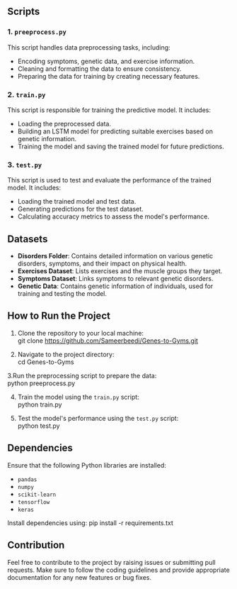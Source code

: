 
## Scripts
### 1. `preeprocess.py`
This script handles data preprocessing tasks, including:
- Encoding symptoms, genetic data, and exercise information.
- Cleaning and formatting the data to ensure consistency.
- Preparing the data for training by creating necessary features.

### 2. `train.py`
This script is responsible for training the predictive model. It includes:
- Loading the preprocessed data.
- Building an LSTM model for predicting suitable exercises based on genetic information.
- Training the model and saving the trained model for future predictions.

### 3. `test.py`
This script is used to test and evaluate the performance of the trained model. It includes:
- Loading the trained model and test data.
- Generating predictions for the test dataset.
- Calculating accuracy metrics to assess the model's performance.

## Datasets
- **Disorders Folder**: Contains detailed information on various genetic disorders, symptoms, and their impact on physical health.
- **Exercises Dataset**: Lists exercises and the muscle groups they target.
- **Symptoms Dataset**: Links symptoms to relevant genetic disorders.
- **Genetic Data**: Contains genetic information of individuals, used for training and testing the model.

## How to Run the Project
1. Clone the repository to your local machine:<br>
  git clone https://github.com/Sameerbeedi/Genes-to-Gyms.git

2. Navigate to the project directory:<br>
  cd Genes-to-Gyms

 3.Run the preprocessing script to prepare the data:<br>
  python preeprocess.py

4. Train the model using the `train.py` script:<br>
  python train.py

5. Test the model's performance using the `test.py` script:<br>
  python test.py

## Dependencies
Ensure that the following Python libraries are installed:
- `pandas`
- `numpy`
- `scikit-learn`
- `tensorflow`
- `keras`

Install dependencies using:
pip install -r requirements.txt

## Contribution
Feel free to contribute to the project by raising issues or submitting pull requests. Make sure to follow the coding guidelines and provide appropriate documentation for any new features or bug fixes.

